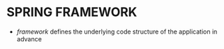 # SPRING FRAMEWORK

* *framework*   defines the underlying code structure of the application in advance


